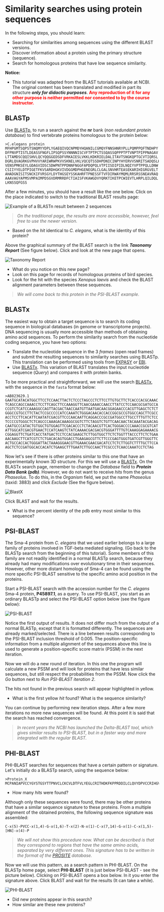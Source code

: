 # Similarity searches using protein sequences

In the following steps, you should learn:

- Searching for similarities among sequences using the different BLAST versions.
- Discover information about a protein using the primary structure (sequence).
- Search for homologous proteins that have low sequence similarity.

**Notice:**
- This tutorial was adapted from the BLAST tutorials available at NCBI. The original content has been translated and modified in part its structure ***only for didactic purposes***. <span style="color:red">**Any reproduction of it for any other purpose is neither permitted nor consented to by the course instructor.**</span>

## BLASTp

Use [BLASTp](https://blast.ncbi.nlm.nih.gov/Blast.cgi?PROGRAM=blastp&PAGE_TYPE=BlastSearch&LINK_LOC=blasthome), to run a search against the **nr** bank (*non redundant protein database*) to find vertebrate proteins homologous to the protein below:

```
>C.elegans protein
MFHPGMTSQPSTSNQMYYDPLYGAEQIVQCNPMDYHQANILCGMQYFNNSHNRYPLLPQMPPQFTNDHPY
DFPNVPTISTLDEASSFNGFLIPSQPSSYNNNNISCVFTPTPCTSSQASSQPPPTPTVNPTPIPPNAGAV
LTTAMDSCQQISHVLQCYQQGGEDSDFVRKAIESLVKKLKDKRIELDALITAVTSNGKQPTGCVTIQRSL
DGRLQVAGRKGVPHVVYARIWRWPKVVSKNELVKLVQCQTSSDHPDNICINPYHYERVVSNRITSADQSLH
VENSPMKSEYLGDAGVIDSCSDWPNTPPDNNFNGGFAPDQPQLVTPIISDIPIDLNQIYVPTPPQLLDNW
CSIIYYELDTPIGETFKVSARDHGKVIVDGGMDPHGENEGRLCLGALSNVHRTEASEKARIHIGRGVELT
AHADGNISITSNCKIFVRSGYLDYTHGSEYSSKAHRFTPNESSFTVFDIRWAYMQMLRRSRSSNEAVRAQ
AAAVAGYAPMSVMPAIMPDSGVDRMRRDFCTIAISFVKAWGDVYQRKTIKETPCWIEVTLHRPLQILDQL
LKNSSQFGSS
```

After a few minutes, you should have a result like the one below. Click on the place indicated to switch to the traditional BLAST results page:

![Example of a BLASTn result between 2 sequences](https://drive.google.com/uc?id=14tdccH2BgW8ksapmRVlkH6A468psJq9a)

> *On the traditional page, the results are more accessible, however, feel free to use the newer version.*

- Based on the *hit* identical to *C. elegans*, what is the identity of this protein?

Above the graphical summary of the BLAST search is the link ***Taxonomy Report*** (See figure below). Click and look at the new page that opens.

![Taxonomy Report](https://drive.google.com/uc?id=1I58CAsoPWIrU7h86d2lEEIpLaBdhhzfU)

- What do you notice on this new page?
- Look on this page for records of homologous proteins of bird species.
- Look for the hit with the species *Xenopus laevis* and check the BLAST alignment parameters between these sequences.

> *We will come back to this protein in the PSI-BLAST example.*

## BLASTx

The easiest way to obtain a target sequence is to search its coding sequence in biological databases (in genome or transcriptome projects). DNA sequencing is usually more accessible than methods of obtaining amino acid sequences. To perform the similarity search from the nucleotide coding sequence, you have two options:

- Translate the nucleotide sequence in the 3 *frames* (open read frames) and submit the resulting sequences to similarity searches using BLASTp. This translation can be performed using tools from [EXPASY](https://web.expasy.org/cgi-bin/translate/dna2aa.cgi) or [EBI](https://www.ebi.ac.uk/Tools/st/).
- Use [BLASTx](https://blast.ncbi.nlm.nih.gov/Blast.cgi?PROGRAM=blastx&PAGE_TYPE=BlastSearch&BLAST_SPEC=&LINK_LOC=blasttab&LAST_PAGE=blastn&QUERY=AB823629.1). This variation of BLAST translates the input nucleotide sequence (*Query*) and compares it with protein banks.

To be more practical and straightforward, we will use the search [BLASTx](https://blast.ncbi.nlm.nih.gov/Blast.cgi?PROGRAM=blastx&PAGE_TYPE=BlastSearch&BLAST_SPEC=&LINK_LOC=blasttab&LAST_PAGE=blastn&QUERY=AB823629.1), with the sequence in the ```fasta``` format below:

```
>AB823629.1
GAATGCATACATGGCTTCCTCCAACTTACTCTCCCTAGCCCTCTTCCTTGTGCTTCTCACCCACGCAAAC
TCAGCCAGCCAAACCTCCTTCAGCTTCCAAAGGTTCAACGAAACCAACCTTATCCTCCAACGCGATGCCA
CCGTCTCATCCAAAGGCCAGTTACGACTAACCAATGTTAATGACAACGGAGAACCCACGTTGAGCTCTCT
GGGCCGTGCCTTCTACTCCGCCCCCATCCAAATCTGGGACAACACCACCGGCGCCGTGGCCAGCTTCGCC
ACCTCCTTCACATTCAATATCGACGTTCCCAACAATTCAGGACCCGCCGATGGCCTTGCCTTTGTTCTCC
TCCCCGTGGGCTCTCAGCCCAAAGACAAAGGCGGTCTTCTAGGTCTGTTCAACAACTACAAATACGACAG
CAATGCCCATACTGTGGCTGTGGAGTTCGACACCCTCTACAACGTTCACTGGGACCCCAAACCGCGTCAT
ATTGGCATCGACGTGAACTCCATCAAGTCTATCAAAACGACGACGTGGGATTTTGTCAAAGGAGAAAACG
CGGAGGTTCTGATCACCTATGACTCCTCCACGAAGCTCTTGGTGGCTTCTCTGGTTTACCCTTCTCTGAA
AACAAGCTTCATCGTCTCTGACACAGTGGACCTGAAGAGCGTTCTTCCCGAGTGGGTGATCGTTGGGTTC
ACTGCCACCACTGGGATTACTAAAGGGAACGTTGAAACGAACGACATCCTCTCTTGGTCTTTTGCTTCCA
AGCTCTCCGATGGCACCACATCTGAAGCTTTGAATCTTGCCAACTTCGCCCTCAACCAAATCCTCTAG
```

Now let's see if there is other proteins similar to this one that have an experimentally known 3D structure. For this we will use a [BLASTx](https://blast.ncbi.nlm.nih.gov/Blast.cgi?PROGRAM=blastx&PAGE_TYPE=BlastSearch&BLAST_SPEC=&LINK_LOC=blasttab&LAST_PAGE=blastn&QUERY=AB823629.1). On the BLASTx search page, remember to change the *Database* field to ***Protein Data Bank (pdb)***. However, we do not want to receive *hits* from the genus *Phaseolus*. To do this, in the *Organism* field, we put the name *Phaseolus* (taxid: 3883) and click *Exclude* (See the figure below).

![BlastX](https://drive.google.com/uc?id=1SdKtOtwJ4NP7V1yNk36JXmymZJqhBh0R)

Click BLAST and wait for the results.
- What is the percent identity of the pdb entry most similar to this sequence?

## PSI-BLAST

The Sma-4 protein from *C. elegans* that we used earlier belongs to a large family of proteins involved in TGF-beta mediated signaling. (Go back to the BLASTp search from the beginning of this tutorial). Some members of this family are not readily identified in a normal BLASTp search, because they already had many modifications over evolutionary time in their sequences. However, other more distant homologs of Sma-4 can be found using the more specific PSI-BLAST sensitive to the specific amino acid position in the proteins. 

Start a PSI-BLAST search with the accession number for the *C. elegans* Sma-4 protein, **P45897.1**, as a query. To use PSI-BLAST, you start as an ordinary BLASTp and select the PSI-BLAST option below (see the figure below):

![PSI-BLAST](https://drive.google.com/uc?id=14QUOcRl8ZjvOhX7g1Pn0m9erL3NAlCek)

Notice the first output of results. It does not differ much from the output of a normal BLASTp, except that it is formatted differently. The sequences are already marked/selected. There is a line between results corresponding to the PSI-BLAST inclusion threshold of 0.005. The position-specific information from a multiple alignment of the sequences above this line is used to generate a position-specific score matrix (PSSM) in the next iteration.

Now we will do a new round of iteration. In this one the program will calculate a new PSSM and will look for proteins that have less similar sequences, but still respect the probabilities from the PSSM. Now click the *Go* button next to *Run PSI-BLAST iteration 2*. 

The hits not found in the previous search will appear highlighted in yellow.

- What is the first yellow *hit* found? What is the sequence similarity?

You can continue by performing new iteration steps. After a few more iterations no more new sequences will be found. At this point it is said that the search has reached convergence.

> *In recent years the NCBI has launched the Delta-BLAST tool, which gives similar results to PSI-BLAST, but in a faster way and more integrated with the regular BLAST.*

## PHI-BLAST

PHI-BLAST searches for sequences that have a certain pattern or signature. Let's initially do a BLASTp search, using the sequence below:

```
>Protein_X
MCPANIAPVCCYGYSTGSYTTPNVCLCKCVLDTFVLYEGLCRITHDKFKPPRDDILCLQVYDPVCCRIHGVVVTESNGCFCYVRGGTVVPGTCSSMFPPPFASPQIS
```

- How many *hits* were found?

Although only these sequences were found, there may be other proteins that have a similar sequence signature to these proteins. From a multiple alignment of the obtained proteins, the following sequence signature was assembled:

```
C-x(5)-PVCC-x(1,4)-G-x(1,6)-T-x(2)-N-x(1)-C-x(7,14)-G-x(1)-C-x(1,5)-[HN]-x(4)-P
```

> *We will not show this procedure now. What can be described is that they correspond to regions that have the same amino acids, separated by very different ones. This signature has to be written in the format of the [PROSITE](http://prosite.expasy.org) database.*

Now we will use this pattern, as a search pattern in PHI-BLAST. On the BLASTp home page, select **PHI-BLAST** (it is just below PSI-BLAST - see the picture below). Clicking on PSI-BLAST opens a box below. In it you enter the signature above. Click BLAST and wait for the results (It can take a while).

![PHI-BLAST](https://drive.google.com/uc?id=1V3svK_WdQk4YtbF7rykFK54O3Es5PJC-)

- Did new proteins appear in this search?
- How similar are these new proteins?